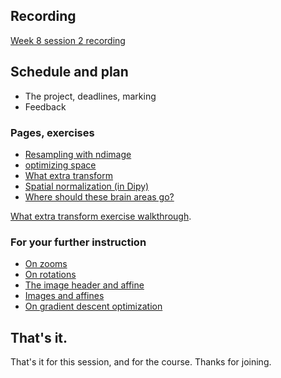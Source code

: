 ## Recording

[Week 8 session
2 recording](https://us06web.zoom.us/rec/share/yvPqkA9vrk0QOQDGAQLL1EtCuJkF5M8gz4jkwXXlxDWTo2iD9obB5lFlJMsy4Y5n.zuvHunD8rxwtmvSk)

## Schedule and plan

* The project, deadlines, marking
* Feedback

### Pages, exercises

* [Resampling with ndimage](https://textbook.nipraxis.org/resampling_with_ndimage)
* [optimizing space](https://textbook.nipraxis.org/optimizing_space)
* [What extra
  transform](https://hub.nipraxis.org/hub/user-redirect/git-pull?repo=https%3A//github.com/nipraxis/what_extra_transform&subPath=what_extra_transform.ipynb)
* [Spatial normalization (in Dipy)](https://textbook.nipraxis.org/dipy_registration)
* [Where should these brain areas
  go?](https://textbook.nipraxis.org/anterior_cingulate)

[What extra transform exercise walkthrough](https://vimeo.com/755340953).

### For your further instruction

* [On zooms](https://textbook.nipraxis.org/diagonal_zooms)
* [On rotations](https://textbook.nipraxis.org/rotation_2d_3d)
* [The image header and affine](https://textbook.nipraxis.org/image_header_and_affine)
* [Images and affines](https://textbook.nipraxis.org/images_and_affines)
* [On gradient descent optimization](https://lisds.github.io/textbook/mean-slopes/optimization)

## That's it.

That's it for this session, and for the course.  Thanks for joining.
